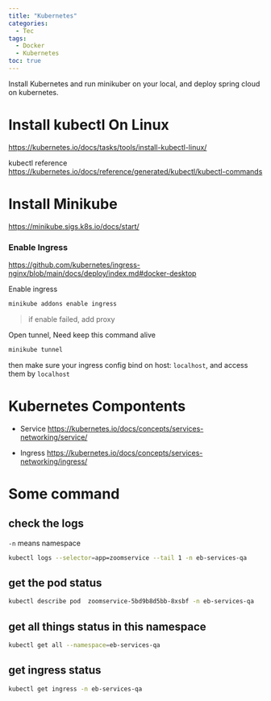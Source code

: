 ```yaml
---
title: "Kubernetes"
categories:
  - Tec
tags:
  - Docker
  - Kubernetes
toc: true
---
```

Install Kubernetes and run minikuber on your local, and deploy spring cloud on kubernetes.

# Install kubectl On Linux

<https://kubernetes.io/docs/tasks/tools/install-kubectl-linux/>

kubectl reference
<https://kubernetes.io/docs/reference/generated/kubectl/kubectl-commands>

# Install Minikube

<https://minikube.sigs.k8s.io/docs/start/>

### Enable Ingress

<https://github.com/kubernetes/ingress-nginx/blob/main/docs/deploy/index.md#docker-desktop>

Enable ingress

```sh
minikube addons enable ingress
```

> if enable failed, add proxy

Open tunnel, Need keep this command alive

```sh
minikube tunnel
```

then make sure your ingress config bind on host: `localhost`, and access them by `localhost`

# Kubernetes Compontents

- Service
<https://kubernetes.io/docs/concepts/services-networking/service/>

- Ingress
<https://kubernetes.io/docs/concepts/services-networking/ingress/>

# Some command

## check the logs

`-n` means namespace

```sh
kubectl logs --selector=app=zoomservice --tail 1 -n eb-services-qa
```

## get the pod status

```sh
kubectl describe pod  zoomservice-5bd9b8d5bb-8xsbf -n eb-services-qa
```

## get all things status in this namespace

```sh
kubectl get all --namespace=eb-services-qa
```

## get ingress status

```sh
kubectl get ingress -n eb-services-qa
```
